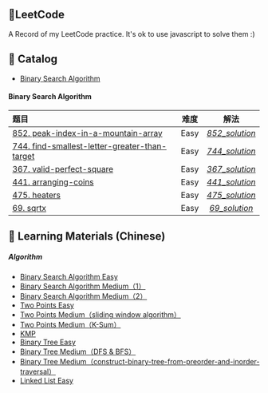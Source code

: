## 🍊LeetCode
A Record of my LeetCode practice. It's ok to use javascript to solve them :)

## 🧭 Catalog

  - [Binary Search Algorithm](#1)
<!--   - [Two Points （双指针）](#2)
  - [Binary Tree（二叉树）](#3)
  - [Recursion（递归）](#4)
  - [Greedy Algorithm（贪心算法）](#5)
  - [String （字符串）](#6)
  - [Linked List（链表）](#7)
  - [Stack（栈）](#8)
  - [Heap（堆）](#9)
  - [Dynamic Programming（动态规划）](#10)
  - [Array（数组）](#11)
  - [Graph Theory（图论）](#12)
  - [历届周赛](#13) -->

<h4 id="1">Binary Search Algorithm</h4>

| 题目 | 难度 | 解法 |
| :----- | :---: | :---: |
| [852. peak-index-in-a-mountain-array](https://leetcode.com/problems/peak-index-in-a-mountain-array/submissions/) | Easy | [*852_solution*](Binary-Search/easy_852_solution.js) |
| [744. find-smallest-letter-greater-than-target](https://leetcode.com/problems/find-smallest-letter-greater-than-target/) | Easy | [*744_solution*](Binary-Search/easy_744_solution.js)|
| [367. valid-perfect-square](https://leetcode.com/problems/valid-perfect-square/) | Easy | [*367_solution*](Binary-Search/easy_367_solution.js)|
| [441. arranging-coins](https://leetcode.com/problems/arranging-coins/) | Easy | [*441_solution*](Binary-Search/easy_441_solution.js)|
| [475. heaters](https://leetcode.com/problems/heaters/) | Easy | [*475_solution*](Binary-Search/easy_475_solution.js)|
| [69. sqrtx](https://leetcode.com/problems/sqrtx/) | Easy | [*69_solution*](Binary-Search/easy_69_solution.js)|


## 📖 Learning Materials (Chinese)

##### Algorithm

  - [Binary Search Algorithm Easy](https://mp.weixin.qq.com/s/D6zY08tJ8J-nhIA4u86IoA)
  - [Binary Search Algorithm Medium（1）](https://mp.weixin.qq.com/s/W-z820EkMagQsZafJdEZrw)
  - [Binary Search Algorithm Medium（2）](https://mp.weixin.qq.com/s/wiqrNBNp22RUqM1mmSXBkQ)
  - [Two Points Easy](https://mp.weixin.qq.com/s/SXj8tkGj19gZy3EgTPIy2Q)
  - [Two Points Medium（sliding window algorithm）](https://mp.weixin.qq.com/s/5qHKabjsb0FKvfp2y7CgTg)
  - [Two Points Medium（K-Sum）](https://mp.weixin.qq.com/s/gQTiS5NX2WbV1lon7icOqg)
  - [KMP](https://mp.weixin.qq.com/s/liZ5G1Oaaimlu6DIEmquNw)
  - [Binary Tree Easy](https://mp.weixin.qq.com/s/NNIn8BLUIBWCvEjYgzb2mg)
  - [Binary Tree Medium（DFS & BFS）](https://mp.weixin.qq.com/s/FFCVLfndgtIaxwIGiDAGiA)
  - [Binary Tree Medium（construct-binary-tree-from-preorder-and-inorder-traversal）](https://mp.weixin.qq.com/s/g46dFFNOyEh9W4dY61NV7g)
  - [Linked List Easy](https://mp.weixin.qq.com/s/_L_zU73IOFy_rAU-QQz_Dgg)
